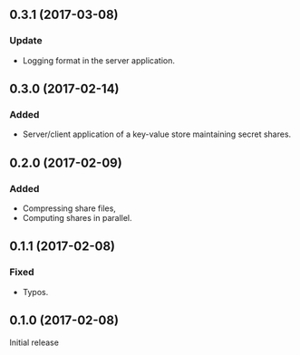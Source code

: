 ## 0.3.1 (2017-03-08)
### Update
- Logging format in the server application.


## 0.3.0 (2017-02-14)
### Added
- Server/client application of a key-value store maintaining secret shares.

## 0.2.0 (2017-02-09)
### Added
- Compressing share files,
- Computing shares in parallel.


## 0.1.1 (2017-02-08)
### Fixed
- Typos.


## 0.1.0 (2017-02-08)
Initial release
